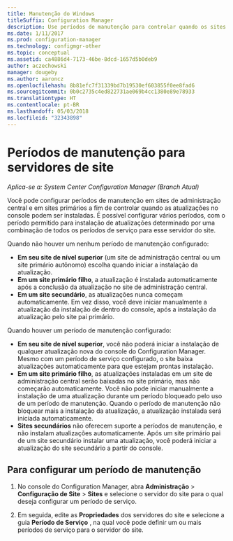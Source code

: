 ```yaml
---
title: Manutenção do Windows
titleSuffix: Configuration Manager
description: Use períodos de manutenção para controlar quando os sites do System Center Configuration Manager instalam atualizações.
ms.date: 1/11/2017
ms.prod: configuration-manager
ms.technology: configmgr-other
ms.topic: conceptual
ms.assetid: ca4886d4-7173-46be-8dcd-1657d5b0deb9
author: aczechowski
manager: dougeby
ms.author: aaroncz
ms.openlocfilehash: 8b81efc7f31339bd7b19530ef603855f0ee8fad6
ms.sourcegitcommit: 0b0c2735c4ed822731ae069b4cc1380e89e78933
ms.translationtype: HT
ms.contentlocale: pt-BR
ms.lasthandoff: 05/03/2018
ms.locfileid: "32343898"
---
```

#  <a name="service-windows-for-site-servers"></a>Períodos de manutenção para servidores de site

*Aplica-se a: System Center Configuration Manager (Branch Atual)*

Você pode configurar períodos de manutenção em sites de administração central e em sites primários a fim de controlar quando as atualizações no console podem ser instaladas.  É possível configurar vários períodos, com o período permitido para instalação de atualizações determinado por uma combinação de todos os períodos de serviço para esse servidor do site.

Quando não houver um nenhum período de manutenção configurado:
- **Em seu site de nível superior** (um site de administração central ou um site primário autônomo) escolha quando iniciar a instalação da atualização.
- **Em um site primário filho**, a atualização é instalada automaticamente após a conclusão da atualização no site de administração central.
- **Em um site secundário**, as atualizações nunca começam automaticamente. Em vez disso, você deve iniciar manualmente a atualização da instalação de dentro do console, após a instalação da atualização pelo site pai primário.

Quando houver um período de manutenção configurado:
- **Em seu site de nível superior**, você não poderá iniciar a instalação de qualquer atualização nova do console do Configuration Manager. Mesmo com um período de serviço configurado, o site baixa atualizações automaticamente para que estejam prontas instalação.  
- **Em um site primário filho**, as atualizações instaladas em um site de administração central serão baixadas no site primário, mas não começarão automaticamente. Você não pode iniciar manualmente a instalação de uma atualização durante um período bloqueado pelo uso de um período de manutenção. Quando o período de manutenção não bloquear mais a instalação da atualização, a atualização instalada será iniciada automaticamente.
- **Sites secundários** não oferecem suporte a períodos de manutenção, e não instalam atualizações automaticamente. Após um site primário pai de um site secundário instalar uma atualização, você poderá iniciar a atualização do site secundário a partir do console.

## <a name="to-configure-a-service-window"></a>Para configurar um período de manutenção

1.  No console do Configuration Manager, abra **Administração** > **Configuração de Site** > **Sites** e selecione o servidor do site para o qual deseja configurar um período de serviço.  

2.  Em seguida, edite as **Propriedades** dos servidores do site e selecione a guia **Período de Serviço** , na qual você pode definir um ou mais períodos de serviço para o servidor do site.  
